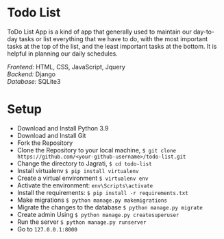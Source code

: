 # Todo List
ToDo List App is a kind of app that generally used to maintain our day-to-day tasks or list everything that we have to do, with the most important tasks at the top of the list, and the least important tasks at the bottom. It is helpful in planning our daily schedules.

*Frontend:* HTML, CSS, JavaScript, Jquery <br>
*Backend:* Django  
*Database:* SQLite3 

# Setup
* Download and Install Python 3.9
* Download and Install Git
* Fork the Repository
* Clone the Repository to your local machine, `$ git clone https://github.com/<your-github-username>/todo-list.git`
* Change the directory to Jagrati, `$ cd todo-list`
* Install virtualenv `$ pip install virtualenv`
* Create a virtual environment `$ virtualenv env`  
* Activate the environment: `env\Scripts\activate`
* Install the requirements: `$ pip install -r requirements.txt`
* Make migrations `$ python manage.py makemigrations`
* Migrate the changes to the database `$ python manage.py migrate`
* Create admin Using `$ python manage.py createsuperuser`
* Run the server `$ python manage.py runserver`
* Go to `127.0.0.1:8000`
